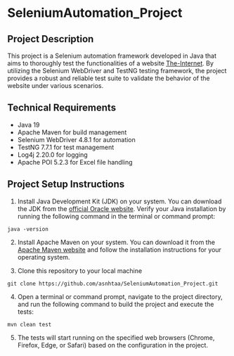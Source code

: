 # SeleniumAutomation_Project

## Project Description

This project is a Selenium automation framework developed in Java that aims to thoroughly test the functionalities of a website [The-Internet](https://the-internet.herokuapp.com/). By utilizing the Selenium WebDriver and TestNG testing framework, the project provides a robust and reliable test suite to validate the behavior of the website under various scenarios.

## Technical Requirements

* Java 19
* Apache Maven for build management
* Selenium WebDriver 4.8.1 for automation
* TestNG 7.7.1 for test management
* Log4j 2.20.0 for logging
* Apache POI 5.2.3 for Excel file handling

## Project Setup Instructions

1) Install Java Development Kit (JDK) on your system. You can download the JDK from the [official Oracle website](https://www.oracle.com/). Verify your Java installation by running the following command in the terminal or command prompt:
   
```
java -version
```

2) Install Apache Maven on your system. You can download it from the [Apache Maven website](https://maven.apache.org/) and follow the installation instructions for your operating system.

3) Clone this repository to your local machine

```
git clone https://github.com/asnhtaa/SeleniumAutomation_Project.git
```

4) Open a terminal or command prompt, navigate to the project directory, and run the following command to build the project and execute the tests:

```
mvn clean test
```

5) The tests will start running on the specified web browsers (Chrome, Firefox, Edge, or Safari) based on the configuration in the project.
